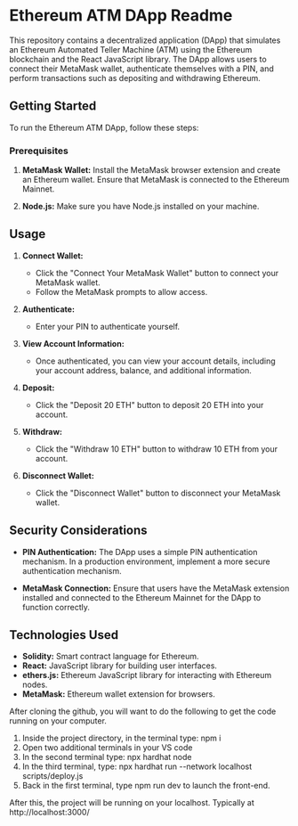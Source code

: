 # Ethereum ATM DApp Readme

This repository contains a decentralized application (DApp) that simulates an Ethereum Automated Teller Machine (ATM) using the Ethereum blockchain and the React JavaScript library. The DApp allows users to connect their MetaMask wallet, authenticate themselves with a PIN, and perform transactions such as depositing and withdrawing Ethereum.

## Getting Started

To run the Ethereum ATM DApp, follow these steps:

### Prerequisites

1. **MetaMask Wallet:** Install the MetaMask browser extension and create an Ethereum wallet. Ensure that MetaMask is connected to the Ethereum Mainnet.

2. **Node.js:** Make sure you have Node.js installed on your machine.


## Usage

1. **Connect Wallet:**
   - Click the "Connect Your MetaMask Wallet" button to connect your MetaMask wallet.
   - Follow the MetaMask prompts to allow access.

2. **Authenticate:**
   - Enter your PIN to authenticate yourself.

3. **View Account Information:**
   - Once authenticated, you can view your account details, including your account address, balance, and additional information.

4. **Deposit:**
   - Click the "Deposit 20 ETH" button to deposit 20 ETH into your account.

5. **Withdraw:**
   - Click the "Withdraw 10 ETH" button to withdraw 10 ETH from your account.

6. **Disconnect Wallet:**
   - Click the "Disconnect Wallet" button to disconnect your MetaMask wallet.

## Security Considerations

- **PIN Authentication:** The DApp uses a simple PIN authentication mechanism. In a production environment, implement a more secure authentication mechanism.

- **MetaMask Connection:** Ensure that users have the MetaMask extension installed and connected to the Ethereum Mainnet for the DApp to function correctly.

## Technologies Used

- **Solidity:** Smart contract language for Ethereum.
- **React:** JavaScript library for building user interfaces.
- **ethers.js:** Ethereum JavaScript library for interacting with Ethereum nodes.
- **MetaMask:** Ethereum wallet extension for browsers.


After cloning the github, you will want to do the following to get the code running on your computer.

1. Inside the project directory, in the terminal type: npm i
2. Open two additional terminals in your VS code
3. In the second terminal type: npx hardhat node
4. In the third terminal, type: npx hardhat run --network localhost scripts/deploy.js
5. Back in the first terminal,  type npm run dev to launch the front-end.

After this, the project will be running on your localhost. 
Typically at http://localhost:3000/
